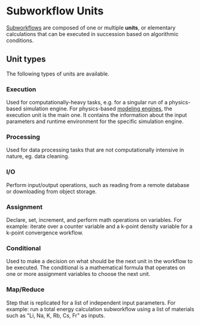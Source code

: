 # Subworkflow Units

[Subworkflows](subworkflows.md) are composed of one or multiple **units**, or elementary calculations that can be executed in succession based on algorithmic conditions.

## Unit types

The following types of units are available.

### Execution

Used for computationally-heavy tasks, e.g. for a singular run of a physics-based simulation engine. For physics-based [modeling engines](../../software/components.md), the execution unit is the main one. It contains the information about the input parameters and runtime environment for the specific simulation engine.

### Processing

Used for data processing tasks that are not computationally intensive in nature, eg. data cleaning.

### I/O

Perform input/output operations, such as reading from a remote database or downloading from object storage.

### Assignment

Declare, set, increment, and perform math operations on variables. For example: iterate over a counter variable and a k-point density variable for a k-point convergence workflow.

### Conditional

Used to make a decision on what should be the next unit in the workflow to be executed. The conditional is a mathematical formula that operates on one or more assignment variables to choose the next unit.

### Map/Reduce

Step that is replicated for a list of independent input parameters. For example: run a total energy calculation subworkflow using a list of materials such as "Li, Na, K, Rb, Cs, Fr" as inputs.
